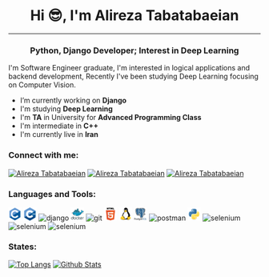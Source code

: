 <h1 align="center">Hi 😎, I'm Alireza Tabatabaeian</h1>
<hr>
<h3 align="center">Python, Django Developer; Interest in Deep Learning</h3>
<p>I'm Software Engineer graduate, I'm interested in logical applications and backend development,
Recently I've been studying Deep Learning focusing on Computer Vision.</p>


- I’m currently working on **Django**
- I'm studying **Deep Learning**
- I'm **TA** in University for **Advanced Programming Class**
- I'm intermediate in **C++**
- I'm currently live in **Iran**

<h3 align=left>Connect with me:</h3>
<p align="left">
<a href="https://www.linkedin.com/in/alireza-tabatabaeian-2b5235132/" target="blank"><img align="center" src="https://raw.githubusercontent.com/rahuldkjain/github-profile-readme-generator/master/src/images/icons/Social/linked-in-alt.svg" alt="Alireza Tabatabaeian" height="25" width="35" /></a>
<a href="https://instagram.com/artasoft_110" target="blank"><img align="center" src="https://raw.githubusercontent.com/rahuldkjain/github-profile-readme-generator/master/src/images/icons/Social/instagram.svg" alt="Alireza Tabatabaeian" height="25" width="35" /></a>
<a href="https://www.telegram.me/artasoft_110" target="blank"><img align="center" src="https://seeklogo.com/images/T/telegram-logo-AD3D08A014-seeklogo.com.png" alt="Alireza Tabatabaeian" height="25" width="25" /></a>
</p>

<h3 align="left">Languages and Tools:</h3>
<p align="left">

<img src="https://raw.githubusercontent.com/devicons/devicon/master/icons/c/c-original.svg" alt="c" width="26" height="26"/>
<img src="https://raw.githubusercontent.com/devicons/devicon/master/icons/cplusplus/cplusplus-original.svg" alt="cplusplus" width="26" height="26"/>
<img src="https://user-images.githubusercontent.com/29748439/177030588-a1916efd-384b-439a-9b30-24dd24dd48b6.png" alt="django" width="40" height="26"/> 
<img src="https://raw.githubusercontent.com/devicons/devicon/master/icons/docker/docker-original-wordmark.svg" alt="docker" width="26" height="26"/>
<img src="https://www.vectorlogo.zone/logos/git-scm/git-scm-icon.svg" alt="git" width="26" height="26"/>
<img src="https://raw.githubusercontent.com/devicons/devicon/master/icons/html5/html5-original-wordmark.svg" alt="html5" width="26" height="26"/>
<img src="https://raw.githubusercontent.com/devicons/devicon/master/icons/linux/linux-original.svg" alt="linux" width="26" height="26"/>
<img src="https://raw.githubusercontent.com/devicons/devicon/master/icons/postgresql/postgresql-original-wordmark.svg" alt="postgresql" width="26" height="26"/>
<img src="https://www.vectorlogo.zone/logos/getpostman/getpostman-icon.svg" alt="postman" width="26" height="26"/>
<img src="https://raw.githubusercontent.com/devicons/devicon/master/icons/python/python-original.svg" alt="python" width="26" height="26"/>
<img src="https://raw.githubusercontent.com/detain/svg-logos/780f25886640cef088af994181646db2f6b1a3f8/svg/selenium-logo.svg" alt="selenium" width="26" height="26"/>
<img src="https://seeklogo.com/images/K/keras-logo-6B06C2FC2D-seeklogo.com.png" alt="selenium" width="26" height="26"/>
<img src="https://seeklogo.com/images/T/tensorflow-logo-02FCED4F98-seeklogo.com.png" alt="selenium" width="26" height="26"/>
</p>

<h3 align="left">States:</h3>

[![Top Langs](https://github-readme-stats.vercel.app/api/top-langs/?username=ArtA110)](https://github.com/anuraghazra/github-readme-stats)
[![Github Stats](https://github-readme-stats.vercel.app/api?username=ArtA110&show_icons=true&line_height=40&include_all_commits=true&count_private=true)](https://github.com/ArtA110/)
